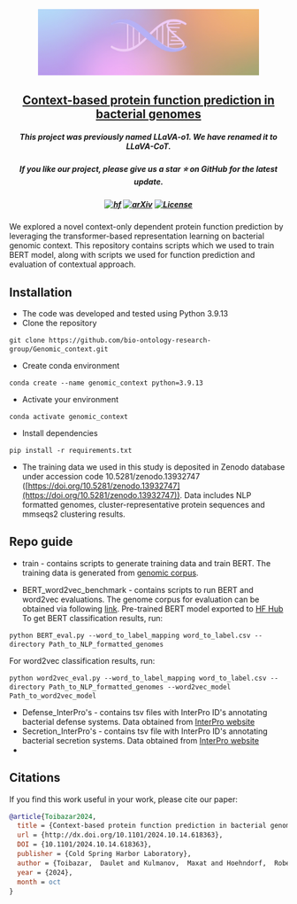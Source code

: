 <div align=center>
<img src="figures/logo.png" width="400px">
</div>

<h2 align="center"> <a href="https://www.biorxiv.org/content/10.1101/2024.10.14.618363v1">Context-based protein function prediction in bacterial genomes</a></h2>

<h5 align="center"><p>This project was previously named LLaVA-o1. We have renamed it to LLaVA-CoT. </h5>
<h5 align="center"> If you like our project, please give us a star ⭐ on GitHub for the latest update.</h5>

<h5 align=center>

[![hf](https://img.shields.io/badge/🤗-Hugging%20Face-blue.svg)](https://huggingface.co/Dauka-transformers/interpro_bert_2)
[![arXiv](https://img.shields.io/badge/Arxiv-2411.10440v2-b31b1b.svg?logo=arXiv)](https://www.biorxiv.org/content/10.1101/2024.10.14.618363v1)
[![License](https://img.shields.io/badge/Code%20License-Apache2.0-yellow)](https://github.com/PKU-YuanGroup/LLaVA-CoT/blob/main/LICENSE)

</h5>


We explored a novel context-only dependent protein function prediction by leveraging the transformer-based representation learning on bacterial genomic context. This repository contains scripts which we used to train BERT model, along with scripts we used for function prediction and evaluation of contextual approach.

## Installation
* The code was developed and tested using Python 3.9.13
* Clone the repository
```terminal
git clone https://github.com/bio-ontology-research-group/Genomic_context.git
```
* Create conda environment
```terminal
conda create --name genomic_context python=3.9.13
```
* Activate your environment
```terminal
conda activate genomic_context
```
* Install dependencies
```terminal
pip install -r requirements.txt
```
* The training data we used in this study is deposited in Zenodo database under accession code 10.5281/zenodo.13932747 ([https://doi.org/10.5281/zenodo.13932747](https://doi.org/10.5281/zenodo.13932747)). Data includes NLP formatted genomes, cluster-representative protein sequences and mmseqs2 clustering results.


## Repo guide
- train - contains scripts to generate training data and train BERT. The training data is generated from [genomic corpus](https://doi.org/10.5281/zenodo.7047944).


- BERT_word2vec_benchmark - contains scripts to run BERT and word2vec evaluations. The genome corpus for evaluation can be obtained via following [link](https://doi.org/10.5281/zenodo.7047944). Pre-trained BERT model exported to [HF Hub](https://huggingface.co/Dauka-transformers/BERT_word2vec)
To get BERT classification results, run:
```terminal
python BERT_eval.py --word_to_label_mapping word_to_label.csv --directory Path_to_NLP_formatted_genomes
```
For word2vec classification results, run:
```terminal
python word2vec_eval.py --word_to_label_mapping word_to_label.csv --directory Path_to_NLP_formatted_genomes --word2vec_model Path_to_word2vec_model
```

- Defense_InterPro's - contains tsv files with InterPro ID's annotating bacterial defense systems. Data obtained from [InterPro website](https://www.ebi.ac.uk/interpro/entry/InterPro/#table)
- Secretion_InterPro's - contains tsv file with InterPro ID's annotating bacterial secretion systems. Data obtained from [InterPro website](https://www.ebi.ac.uk/interpro/entry/InterPro/#table)
- 
## Citations

If you find this work useful in your work, please cite our paper:
```bibtex
@article{Toibazar2024,
  title = {Context-based protein function prediction in bacterial genomes},
  url = {http://dx.doi.org/10.1101/2024.10.14.618363},
  DOI = {10.1101/2024.10.14.618363},
  publisher = {Cold Spring Harbor Laboratory},
  author = {Toibazar,  Daulet and Kulmanov,  Maxat and Hoehndorf,  Robert},
  year = {2024},
  month = oct 
}
```
